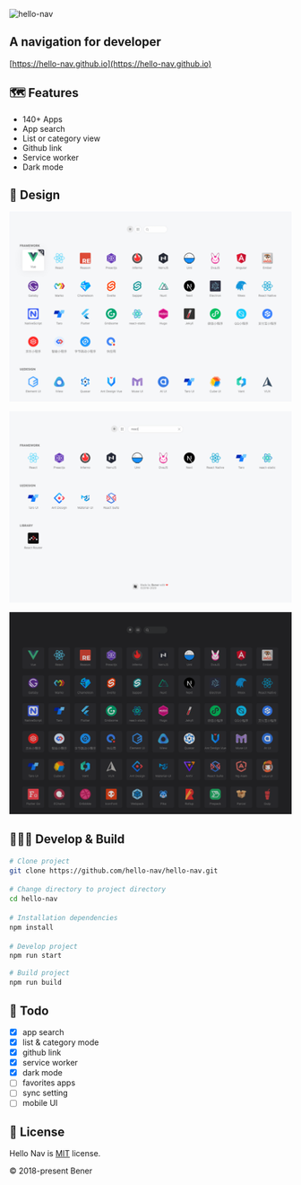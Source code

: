 ![hello-nav](https://socialify.git.ci/hello-nav/hello-nav/image?description=1&descriptionEditable=A%20navigation%20for%20developer&font=Raleway&logo=https%3A%2F%2Fhello-nav.github.io%2Ffavicon%2Ffavicon-192.png&pattern=Plus&theme=Light)

## A navigation for developer

[https://hello-nav.github.io](https://hello-nav.github.io)

## 🗺 Features

- 140+ Apps
- App search
- List or category view
- Github link
- Service worker
- Dark mode

## 🎨 Design

![hello-nav](./doc/images/hello-nav.png)

![hello-nav-search](./doc/images/hello-nav-search.png)

![hello-nav-dark](./doc/images/hello-nav-dark.png)

## 👩🏻‍💻 Develop & Build

```bash
# Clone project
git clone https://github.com/hello-nav/hello-nav.git

# Change directory to project directory
cd hello-nav

# Installation dependencies
npm install

# Develop project
npm run start
```

```bash
# Build project
npm run build
```

## 🎯 Todo

- [x] app search
- [x] list & category mode
- [x] github link
- [x] service worker
- [x] dark mode
- [ ] favorites apps
- [ ] sync setting
- [ ] mobile UI

## 📄 License

Hello Nav is [MIT](https://github.com/hello-nav/hello-nav/blob/master/LICENSE) license.

© 2018-present Bener
